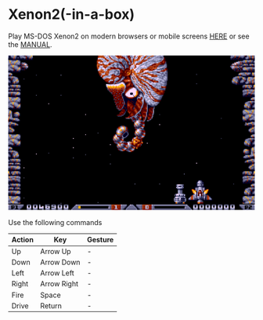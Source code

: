 # Xenon2(-in-a-box)

Play MS-DOS Xenon2 on modern browsers or mobile screens [HERE](https://mad4j.github.io/xenon2-in-a-box/) or see the [MANUAL](manual.pdf).

![cover](cover.png)

Use the following commands

| Action | Key         | Gesture        |
|--------|-------------|----------------|
| Up     | Arrow Up    | -              |
| Down   | Arrow Down  | -              |
| Left   | Arrow Left  | -              |
| Right  | Arrow Right | -              |
| Fire   | Space       | -              |
| Drive  | Return      | -              |
